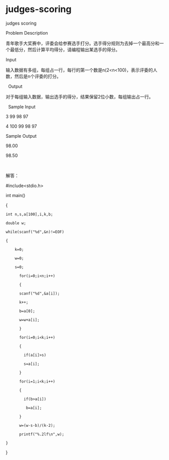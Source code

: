 # judges-scoring

judges scoring

Problem Description

青年歌手大奖赛中，评委会给参赛选手打分。选手得分规则为去掉一个最高分和一个最低分，然后计算平均得分，请编程输出某选手的得分。 


Input

输入数据有多组，每组占一行，每行的第一个数是n(2<n<100)，表示评委的人数，然后是n个评委的打分。

 
Output

对于每组输入数据，输出选手的得分，结果保留2位小数，每组输出占一行。

 
Sample Input

3 99 98 97

4 100 99 98 97 


Sample Output

98.00

98.50

 

解答：

#include<stdio.h>

int main()

{

    int n,s,a[100],i,k,b;
    
    double w;
    
    while(scanf("%d",&n)!=EOF)
    
    {
    
        k=0;
        
        w=0;
        
        s=0;
        
          for(i=0;i<n;i++)
          
          {
          
          scanf("%d",&a[i]);
          
          k++;
          
          b=a[0];
          
          w=w+a[i];
          
          }
          
          for(i=0;i<k;i++)
          
          {
          
            if(a[i]>s)
            
            s=a[i];
            
          }
          
          for(i=1;i<k;i++)
          
          {
          
            if(b>a[i])
            
             b=a[i];
             
          }
          
          w=(w-s-b)/(k-2);
          
          printf("%.2lf\n",w);
          
    }
    
}

